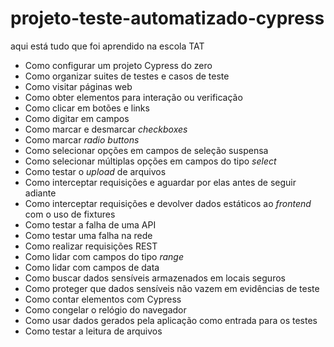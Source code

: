 # projeto-teste-automatizado-cypress

aqui está tudo que foi aprendido na escola TAT
- Como configurar um projeto Cypress do zero
- Como organizar suites de testes e casos de teste
- Como visitar páginas web
- Como obter elementos para interação ou verificação
- Como clicar em botões e links
- Como digitar em campos
- Como marcar e desmarcar _checkboxes_
- Como marcar _radio buttons_
- Como selecionar opções em campos de seleção suspensa
- Como selecionar múltiplas opções em campos do tipo _select_
- Como testar o _upload_ de arquivos
- Como interceptar requisições e aguardar por elas antes de seguir adiante
- Como interceptar requisições e devolver dados estáticos ao _frontend_ com o uso de fixtures
- Como testar a falha de uma API
- Como testar uma falha na rede
- Como realizar requisições REST
- Como lidar com campos do tipo _range_
- Como lidar com campos de data
- Como buscar dados sensíveis armazenados em locais seguros
- Como proteger que dados sensíveis não vazem em evidências de teste
- Como contar elementos com Cypress
- Como congelar o relógio do navegador
- Como usar dados gerados pela aplicação como entrada para os testes
- Como testar a leitura de arquivos
